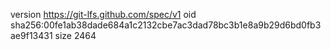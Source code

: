 version https://git-lfs.github.com/spec/v1
oid sha256:00fe1ab38dade684a1c2132cbe7ac3dad78bc3b1e8a9b29d6bd0fb3ae9f13431
size 2464
